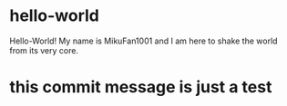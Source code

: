 # hello-world
Hello-World!
My name is MikuFan1001 and I am here to shake the world from its very core.
# this commit message is just a test
